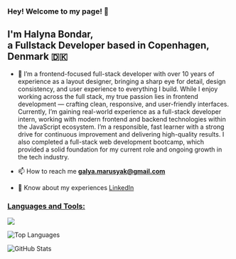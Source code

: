 ### Hey! Welcome to my page! 👋

## I'm Halyna Bondar, </br> a Fullstack Developer based in Copenhagen, Denmark 🇩🇰

- 📝 I’m a frontend-focused full-stack developer with over 10 years of experience as a layout designer, bringing a sharp eye for detail, design consistency, and user experience to everything I build. While I enjoy working across the full stack, my true passion lies in frontend development — crafting clean, responsive, and user-friendly interfaces. Currently, I’m gaining real-world experience as a full-stack developer intern, working with modern frontend and backend technologies within the JavaScript ecosystem. I’m a responsible, fast learner with a strong drive for continuous improvement and delivering high-quality results. I also completed a full-stack web development bootcamp, which provided a solid foundation for my current role and ongoing growth in the tech industry.

- 📫 How to reach me **galya.marusyak@gmail.com**

- 📄 Know about my experiences [LinkedIn](https://www.linkedin.com/in/halyna-bondar-a5854b261/)

<p align="left">
  <span>
    <h3 style="text-decoration: underline;"><isn>Languages and Tools:</isn></h3>
    <img src="https://skillicons.dev/icons?i=html,css,javascript,typescript,tailwind,bootstrap,git,react,redux,nextjs,expressjs,nodejs,mysql,docker,figma,mui,knex&perline=8" />
  </span>
</p>

![Top Languages](https://github-readme-stats.vercel.app/api/top-langs/?username=halynabondar&layout=compact&theme=tokyonight)

![GitHub Stats](https://github-readme-stats.vercel.app/api?username=halynabondar&show_icons=true&theme=tokyonight)
